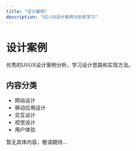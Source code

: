 ```yaml
---
title: "设计案例"
description: "UI/UX设计案例分析和学习"
---
```


# 设计案例

优秀的UI/UX设计案例分析，学习设计思路和实现方法。

## 内容分类

- 网站设计
- 移动应用设计
- 交互设计
- 视觉设计
- 用户体验

暂无具体内容，敬请期待...